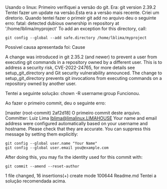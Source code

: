 Usando o linux:
Primeiro verifiquei a versão do git. Era: git version 2.39.2 
Tentei fazer um update na versão.Esta era a versão mais recente.
Criei um diretorio.
Quando tentei fazer o primeir git add no arquivo deu o seguinte erro:
fatal: detected dubious ownership in repository at '/home/lblima/myproject'
To add an exception for this directory, call:

	git config --global --add safe.directory /home/lblima/myproject
Possivel causa apresentada foi:
Cause

A change was introduced in git 2.35.2 (and newer) to prevent a user from executing git commands in a repository owned by a different user. This is to address a security risk, CVE-2022-24765,  for more details see setup_git_directory and Git security vulnerability announced. The change to setup_git_directory prevents git invocations from executing commands on a repository owned by another user.

Tentei a seguinte solução:
chown -R username:group <path to the repository>
Funcionou.

Ao fazer o primeiro commit, deu o seguinte erro:

[master (root-commit) 2af2d18] O primeiro commit deste arquivo.
 Committer: Luiz Lima <lblima@limalinux.LIMAHOUSE>
Your name and email address were configured automatically based
on your username and hostname. Please check that they are accurate.
You can suppress this message by setting them explicitly:

    git config --global user.name "Your Name"
    git config --global user.email you@example.com

After doing this, you may fix the identity used for this commit with:

    git commit --amend --reset-author

 1 file changed, 16 insertions(+)
 create mode 100644 Readme.md
Tentei a solução recomendada acima.

 

